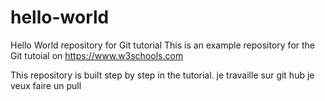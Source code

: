 # hello-world
Hello World repository for Git tutorial
This is an example repository for the Git tutoial on https://www.w3schools.com

This repository is built step by step in the tutorial.
je travaille sur git hub
je veux faire un pull 
